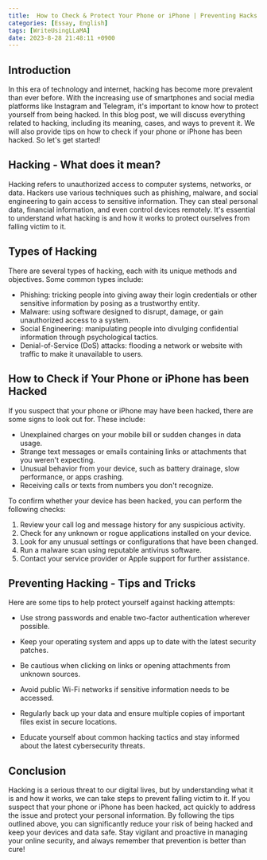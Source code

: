 ```yaml
---
title:  How to Check & Protect Your Phone or iPhone | Preventing Hacks
categories: [Essay, English]
tags: [WriteUsingLLaMA]
date: 2023-8-28 21:48:11 +0900
---
```



Introduction
------------

In this era of technology and internet, hacking has become more prevalent than ever before. With the increasing use of smartphones and social media platforms like Instagram and Telegram, it's important to know how to protect yourself from being hacked. In this blog post, we will discuss everything related to hacking, including its meaning, cases, and ways to prevent it. We will also provide tips on how to check if your phone or iPhone has been hacked. So let's get started!

Hacking - What does it mean?
--------------------------

Hacking refers to unauthorized access to computer systems, networks, or data. Hackers use various techniques such as phishing, malware, and social engineering to gain access to sensitive information. They can steal personal data, financial information, and even control devices remotely. It's essential to understand what hacking is and how it works to protect ourselves from falling victim to it.

Types of Hacking
----------------

There are several types of hacking, each with its unique methods and objectives. Some common types include:

* Phishing: tricking people into giving away their login credentials or other sensitive information by posing as a trustworthy entity.
* Malware: using software designed to disrupt, damage, or gain unauthorized access to a system.
* Social Engineering: manipulating people into divulging confidential information through psychological tactics.
* Denial-of-Service (DoS) attacks: flooding a network or website with traffic to make it unavailable to users.

How to Check if Your Phone or iPhone has been Hacked
-----------------------------------------------

If you suspect that your phone or iPhone may have been hacked, there are some signs to look out for. These include:

* Unexplained charges on your mobile bill or sudden changes in data usage.
* Strange text messages or emails containing links or attachments that you weren't expecting.
* Unusual behavior from your device, such as battery drainage, slow performance, or apps crashing.
* Receiving calls or texts from numbers you don't recognize.

To confirm whether your device has been hacked, you can perform the following checks:

1. Review your call log and message history for any suspicious activity.
2. Check for any unknown or rogue applications installed on your device.
3. Look for any unusual settings or configurations that have been changed.
4. Run a malware scan using reputable antivirus software.
5. Contact your service provider or Apple support for further assistance.

Preventing Hacking - Tips and Tricks
----------------------------------

Here are some tips to help protect yourself against hacking attempts:

* Use strong passwords and enable two-factor authentication wherever possible.
* Keep your operating system and apps up to date with the latest security patches.
* Be cautious when clicking on links or opening attachments from unknown sources.
* Avoid public Wi-Fi networks if sensitive information needs to be accessed.
* Regularly back up your data and ensure multiple copies of important files exist in secure locations.

* Educate yourself about common hacking tactics and stay informed about the latest cybersecurity threats.

Conclusion
----------

Hacking is a serious threat to our digital lives, but by understanding what it is and how it works, we can take steps to prevent falling victim to it. If you suspect that your phone or iPhone has been hacked, act quickly to address the issue and protect your personal information. By following the tips outlined above, you can significantly reduce your risk of being hacked and keep your devices and data safe. Stay vigilant and proactive in managing your online security, and always remember that prevention is better than cure!